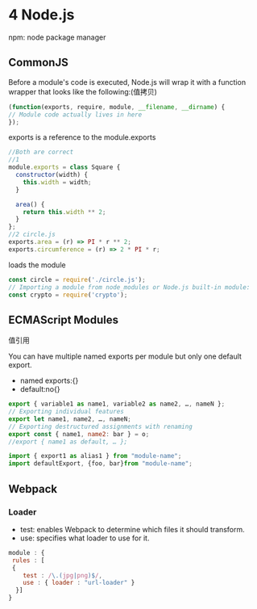 # 4 Node.js
npm: node package manager

## CommonJS
Before a module's code is executed, Node.js will wrap it with a function wrapper that looks like the following:(值拷贝)
```js
(function(exports, require, module, __filename, __dirname) {
// Module code actually lives in here
});
```
exports is a reference to the module.exports
```js
//Both are correct
//1
module.exports = class Square {
  constructor(width) {
    this.width = width;
  }

  area() {
    return this.width ** 2;
  }
};
//2 circle.js
exports.area = (r) => PI * r ** 2;
exports.circumference = (r) => 2 * PI * r;
```
loads the module
```js
const circle = require('./circle.js');
// Importing a module from node_modules or Node.js built-in module:
const crypto = require('crypto');
```
## ECMAScript Modules
值引用

You can have multiple named exports per module but only one default export.

- named exports:{} 
- default:no{}
```js
export { variable1 as name1, variable2 as name2, …, nameN };
// Exporting individual features
export let name1, name2, …, nameN;
// Exporting destructured assignments with renaming
export const { name1, name2: bar } = o;
//export { name1 as default, … };
```
```js
import { export1 as alias1 } from "module-name";
import defaultExport, {foo, bar}from "module-name";
```

## Webpack

### Loader

- test: enables Webpack to determine which files it should transform. 
- use: specifies what loader to use for it.
```js
module : {
 rules : [
 {
    test : /\.(jpg|png)$/, 
    use : { loader : "url-loader" } 
  }]
}
```